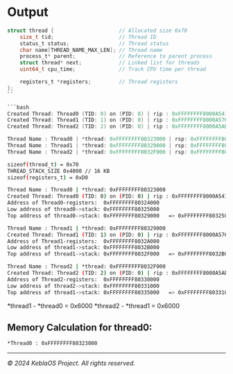 # Output

```c
struct thread {                     // Allocated size 0x70
    size_t tid;                     // Thread ID
    status_t status;                // Thread status
    char name[THREAD_NAME_MAX_LEN]; // Thread name
    process_t* parent;              // Reference to parent process
    struct thread* next;            // Linked list for threads
    uint64_t cpu_time;              // Track CPU time per thread

    registers_t *registers;         // Thread registers
};
``

```bash
Created Thread: Thread0 (TID: 0) on (PID: 0) | rip : 0xFFFFFFFF8000A541 | rsp : 0xFFFFFFFF80329000| next: 0x0
Created Thread: Thread1 (TID: 1) on (PID: 0) | rip : 0xFFFFFFFF8000A576 | rsp : 0xFFFFFFFF8032F000| next: 0x0
Created Thread: Thread2 (TID: 2) on (PID: 0) | rip : 0xFFFFFFFF8000A5AB | rsp : 0xFFFFFFFF80335000| next: 0x0

Thread Name : Thread0 | *thread: 0xFFFFFFFF80323000 | rsp: 0xFFFFFFFF80329000 | thread_next: 0xFFFFFFFF80329000
Thread Name : Thread1 | *thread: 0xFFFFFFFF80329000 | rsp: 0xFFFFFFFF8032F000 | thread_next: 0xFFFFFFFF8032F000
Thread Name : Thread2 | *thread: 0xFFFFFFFF8032F000 | rsp: 0xFFFFFFFF80335000 | thread_next: 0x0
```

```bash
sizeof(thread_t) = 0x70
THREAD_STACK_SIZE 0x4000 // 16 KB
sizeof(registers_t) = 0xD0
```

```bash
Thread Name : Thread0 | *thread: 0xFFFFFFFF80323000
Created Thread: Thread0 (TID: 0) on (PID: 0) | rip : 0xFFFFFFFF8000A541 | rsp : 0xFFFFFFFF80329000| next: 0xFFFFFFFF80329000
Address of Thread0-registers:  0xFFFFFFFF80324000
Low address of thread0->stack: 0xFFFFFFFF80325000
Top address of thread0->stack: 0xFFFFFFFF80329000   => 0xFFFFFFFF80325000 + 0x4000

Thread Name : Thread1 | *thread: 0xFFFFFFFF80329000
Created Thread: Thread1 (TID: 1) on (PID: 0) | rip : 0xFFFFFFFF8000A576 | rsp : 0xFFFFFFFF8032F000| next: 0xFFFFFFFF8032F000
Address of Thread1-registers:  0xFFFFFFFF8032A000
Low address of thread1->stack: 0xFFFFFFFF8032B000
Top address of thread1->stack: 0xFFFFFFFF8032F000   => 0xFFFFFFFF8032B000 + 0x4000

Thread Name : Thread2 | *thread: 0xFFFFFFFF8032F000
Created Thread: Thread2 (TID: 2) on (PID: 0) | rip : 0xFFFFFFFF8000A5AB | rsp : 0xFFFFFFFF80335000| next: 0x0
Address of Thread2-registers:  0xFFFFFFFF80330000
Low address of thread2->stack: 0xFFFFFFFF80331000
Top address of thread1->stack: 0xFFFFFFFF80335000   => 0xFFFFFFFF80331000 + 0x4000

```

*thread1 - *thread0 = 0x6000
*thread2 - *thread1 = 0x6000

## Memory Calculation for thread0:

```bash
*Thread0 : 0xFFFFFFFF80323000

```


------------------------------
*© 2024 KeblaOS Project. All rights reserved.*